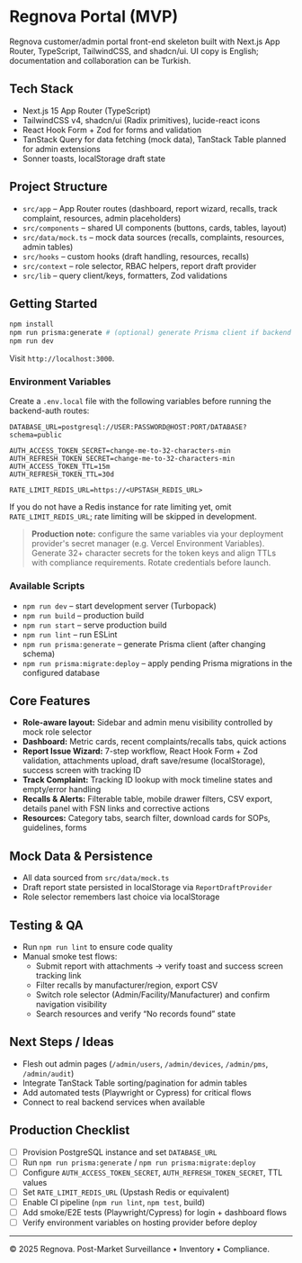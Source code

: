 # Regnova Portal (MVP)

Regnova customer/admin portal front-end skeleton built with Next.js App Router, TypeScript, TailwindCSS, and shadcn/ui. UI copy is English; documentation and collaboration can be Turkish.

## Tech Stack

- Next.js 15 App Router (TypeScript)
- TailwindCSS v4, shadcn/ui (Radix primitives), lucide-react icons
- React Hook Form + Zod for forms and validation
- TanStack Query for data fetching (mock data), TanStack Table planned for admin extensions
- Sonner toasts, localStorage draft state

## Project Structure

- `src/app` – App Router routes (dashboard, report wizard, recalls, track complaint, resources, admin placeholders)
- `src/components` – shared UI components (buttons, cards, tables, layout)
- `src/data/mock.ts` – mock data sources (recalls, complaints, resources, admin tables)
- `src/hooks` – custom hooks (draft handling, resources, recalls)
- `src/context` – role selector, RBAC helpers, report draft provider
- `src/lib` – query client/keys, formatters, Zod validations

## Getting Started

```bash
npm install
npm run prisma:generate # (optional) generate Prisma client if backend is used locally
npm run dev
```

Visit `http://localhost:3000`.

### Environment Variables

Create a `.env.local` file with the following variables before running the backend-auth routes:

```env
DATABASE_URL=postgresql://USER:PASSWORD@HOST:PORT/DATABASE?schema=public

AUTH_ACCESS_TOKEN_SECRET=change-me-to-32-characters-min
AUTH_REFRESH_TOKEN_SECRET=change-me-to-32-characters-min
AUTH_ACCESS_TOKEN_TTL=15m
AUTH_REFRESH_TOKEN_TTL=30d

RATE_LIMIT_REDIS_URL=https://<UPSTASH_REDIS_URL>
```

If you do not have a Redis instance for rate limiting yet, omit `RATE_LIMIT_REDIS_URL`; rate limiting will be skipped in development.

> **Production note:** configure the same variables via your deployment provider's secret manager (e.g. Vercel Environment Variables). Generate 32+ character secrets for the token keys and align TTLs with compliance requirements. Rotate credentials before launch.

### Available Scripts

- `npm run dev` – start development server (Turbopack)
- `npm run build` – production build
- `npm run start` – serve production build
- `npm run lint` – run ESLint
- `npm run prisma:generate` – generate Prisma client (after changing schema)
- `npm run prisma:migrate:deploy` – apply pending Prisma migrations in the configured database

## Core Features

- **Role-aware layout:** Sidebar and admin menu visibility controlled by mock role selector
- **Dashboard:** Metric cards, recent complaints/recalls tabs, quick actions
- **Report Issue Wizard:** 7-step workflow, React Hook Form + Zod validation, attachments upload, draft save/resume (localStorage), success screen with tracking ID
- **Track Complaint:** Tracking ID lookup with mock timeline states and empty/error handling
- **Recalls & Alerts:** Filterable table, mobile drawer filters, CSV export, details panel with FSN links and corrective actions
- **Resources:** Category tabs, search filter, download cards for SOPs, guidelines, forms

## Mock Data & Persistence

- All data sourced from `src/data/mock.ts`
- Draft report state persisted in localStorage via `ReportDraftProvider`
- Role selector remembers last choice via localStorage

## Testing & QA

- Run `npm run lint` to ensure code quality
- Manual smoke test flows:
  - Submit report with attachments → verify toast and success screen tracking link
  - Filter recalls by manufacturer/region, export CSV
  - Switch role selector (Admin/Facility/Manufacturer) and confirm navigation visibility
  - Search resources and verify “No records found” state

## Next Steps / Ideas

- Flesh out admin pages (`/admin/users`, `/admin/devices`, `/admin/pms`, `/admin/audit`)
- Integrate TanStack Table sorting/pagination for admin tables
- Add automated tests (Playwright or Cypress) for critical flows
- Connect to real backend services when available

## Production Checklist

- [ ] Provision PostgreSQL instance and set `DATABASE_URL`
- [ ] Run `npm run prisma:generate` / `npm run prisma:migrate:deploy`
- [ ] Configure `AUTH_ACCESS_TOKEN_SECRET`, `AUTH_REFRESH_TOKEN_SECRET`, TTL values
- [ ] Set `RATE_LIMIT_REDIS_URL` (Upstash Redis or equivalent)
- [ ] Enable CI pipeline (`npm run lint`, `npm test`, build)
- [ ] Add smoke/E2E tests (Playwright/Cypress) for login + dashboard flows
- [ ] Verify environment variables on hosting provider before deploy

---

© 2025 Regnova. Post-Market Surveillance • Inventory • Compliance.
